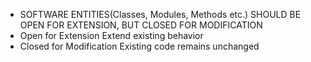
* SOFTWARE ENTITIES(Classes, Modules, Methods etc.) SHOULD BE OPEN FOR EXTENSION, BUT CLOSED FOR MODIFICATION
* Open for Extension Extend existing behavior 
* Closed for Modification Existing code remains unchanged